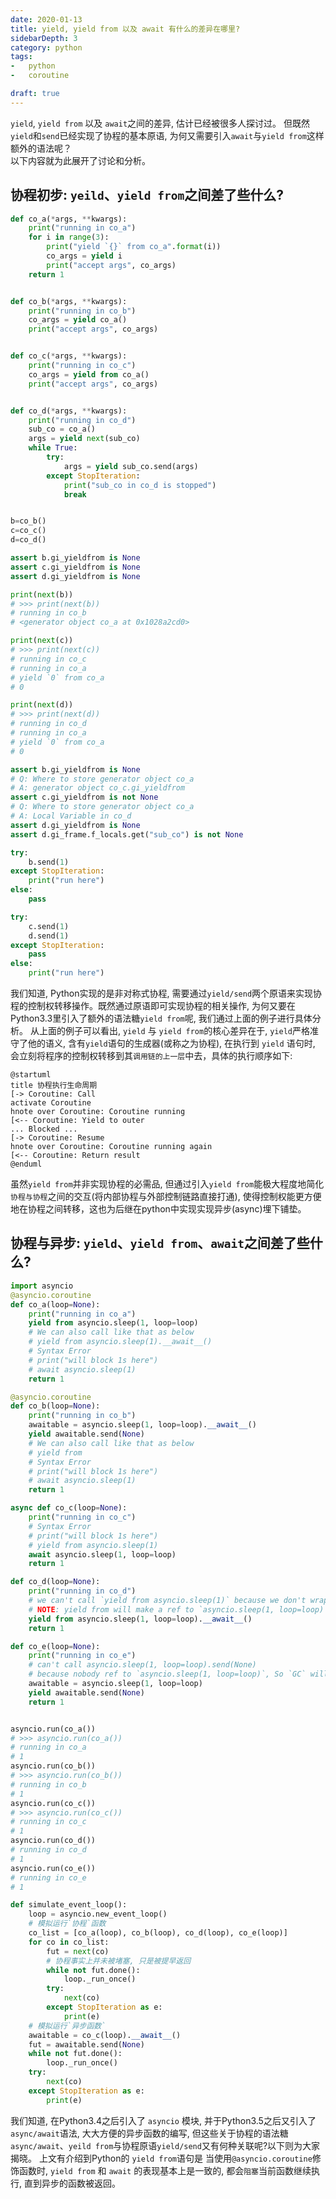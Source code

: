 ```yaml
---
date: 2020-01-13
title: yield, yield from 以及 await 有什么的差异在哪里?
sidebarDepth: 3
category: python
tags:
-   python
-   coroutine

draft: true
---
```

`yield`, `yield from` 以及 `await`之间的差异, 估计已经被很多人探讨过。 但既然`yield`和`send`已经实现了协程的基本原语, 为何又需要引入`await`与`yield from`这样额外的语法呢？   
以下内容就为此展开了讨论和分析。

## 协程初步: `yeild`、`yield from`之间差了些什么?

```python 
def co_a(*args, **kwargs):
    print("running in co_a")
    for i in range(3):
        print("yield `{}` from co_a".format(i))
        co_args = yield i
        print("accept args", co_args)
    return 1


def co_b(*args, **kwargs):
    print("running in co_b")
    co_args = yield co_a()
    print("accept args", co_args)


def co_c(*args, **kwargs):
    print("running in co_c")
    co_args = yield from co_a()
    print("accept args", co_args)


def co_d(*args, **kwargs):
    print("running in co_d")
    sub_co = co_a()
    args = yield next(sub_co)
    while True:
        try:
            args = yield sub_co.send(args)
        except StopIteration:
            print("sub_co in co_d is stopped")
            break


b=co_b()
c=co_c()
d=co_d()

assert b.gi_yieldfrom is None
assert c.gi_yieldfrom is None
assert d.gi_yieldfrom is None

print(next(b))
# >>> print(next(b))
# running in co_b
# <generator object co_a at 0x1028a2cd0>

print(next(c))
# >>> print(next(c))
# running in co_c
# running in co_a
# yield `0` from co_a
# 0

print(next(d))
# >>> print(next(d))
# running in co_d
# running in co_a
# yield `0` from co_a
# 0

assert b.gi_yieldfrom is None
# Q: Where to store generator object co_a
# A: generator object co_c.gi_yieldfrom
assert c.gi_yieldfrom is not None
# Q: Where to store generator object co_a
# A: Local Variable in co_d
assert d.gi_yieldfrom is None
assert d.gi_frame.f_locals.get("sub_co") is not None

try:
    b.send(1)
except StopIteration:
    print("run here")
else:
    pass

try:
    c.send(1)
    d.send(1)
except StopIteration:
    pass
else:
    print("run here")
```
我们知道, Python实现的是非对称式协程, 需要通过`yield/send`两个原语来实现协程的控制权转移操作。既然通过原语即可实现协程的相关操作, 为何又要在Python3.3里引入了额外的语法糖`yield from`呢, 我们通过上面的例子进行具体分析。
从上面的例子可以看出, `yield` 与 `yield from`的核心差异在于, `yield`严格准守了他的语义, 含有`yield`语句的生成器(或称之为协程), 在执行到 `yield` 语句时, 会立刻将程序的控制权转移到其`调用链的上一层`中去，具体的执行顺序如下:

```plantuml
@startuml
title 协程执行生命周期
[-> Coroutine: Call
activate Coroutine
hnote over Coroutine: Coroutine running
[<-- Coroutine: Yield to outer
... Blocked ...
[-> Coroutine: Resume  
hnote over Coroutine: Coroutine running again
[<-- Coroutine: Return result
@enduml
```

虽然`yield from`并非实现协程的必需品, 但通过引入`yield from`能极大程度地简化`协程与协程`之间的交互(将内部协程与外部控制链路直接打通), 使得控制权能更方便地在协程之间转移，这也为后继在python中实现实现异步(async)埋下铺垫。


## 协程与异步: `yield`、`yield from`、`await`之间差了些什么?
```python
import asyncio
@asyncio.coroutine
def co_a(loop=None):
    print("running in co_a")
    yield from asyncio.sleep(1, loop=loop)
    # We can also call like that as below
    # yield from asyncio.sleep(1).__await__()
    # Syntax Error
    # print("will block 1s here")
    # await asyncio.sleep(1)
    return 1

@asyncio.coroutine
def co_b(loop=None):
    print("running in co_b")
    awaitable = asyncio.sleep(1, loop=loop).__await__()
    yield awaitable.send(None)
    # We can also call like that as below
    # yield from 
    # Syntax Error
    # print("will block 1s here")
    # await asyncio.sleep(1)
    return 1

async def co_c(loop=None):
    print("running in co_c")
    # Syntax Error
    # print("will block 1s here")
    # yield from asyncio.sleep(1)
    await asyncio.sleep(1, loop=loop)
    return 1

def co_d(loop=None):
    print("running in co_d")
    # we can't call `yield from asyncio.sleep(1)` because we don't wraper this function with @asyncio.coroutine
    # NOTE: yield from will make a ref to `asyncio.sleep(1, loop=loop)` by `gi_yieldfrom`
    yield from asyncio.sleep(1, loop=loop).__await__()
    return 1

def co_e(loop=None):
    print("running in co_e")
    # can't call asyncio.sleep(1, loop=loop).send(None)
    # because nobody ref to `asyncio.sleep(1, loop=loop)`, So `GC` will cancle the task
    awaitable = asyncio.sleep(1, loop=loop)
    yield awaitable.send(None)
    return 1


asyncio.run(co_a())
# >>> asyncio.run(co_a())
# running in co_a
# 1
asyncio.run(co_b())
# >>> asyncio.run(co_b())
# running in co_b
# 1
asyncio.run(co_c())
# >>> asyncio.run(co_c())
# running in co_c
# 1
asyncio.run(co_d())
# running in co_d
# 1
asyncio.run(co_e())
# running in co_e
# 1

def simulate_event_loop():
    loop = asyncio.new_event_loop()
    # 模拟运行`协程`函数
    co_list = [co_a(loop), co_b(loop), co_d(loop), co_e(loop)]
    for co in co_list:
        fut = next(co)
        # 协程事实上并未被堵塞, 只是被提早返回
        while not fut.done():
            loop._run_once()
        try:
            next(co)
        except StopIteration as e:
            print(e)
    # 模拟运行`异步函数`
    awaitable = co_c(loop).__await__()
    fut = awaitable.send(None)
    while not fut.done():
        loop._run_once()
    try:
        next(co)
    except StopIteration as e:
        print(e)
```
我们知道, 在Python3.4之后引入了 `asyncio` 模块, 并于Python3.5之后又引入了`async/await`语法, 大大方便的异步函数的编写, 但这些关于协程的语法糖`async/await`、`yeild from`与协程原语`yield/send`又有何种关联呢?以下则为大家揭晓。
上文有介绍到Python的 `yield from`语句是
当使用`@asyncio.coroutine`修饰函数时, `yield from` 和 `await` 的表现基本上是一致的, 都会`阻塞`当前函数继续执行, 直到异步的函数被返回。   
